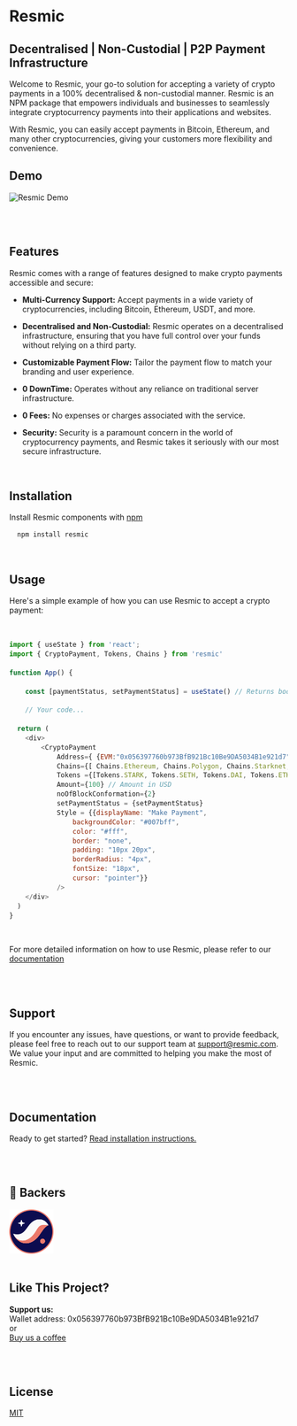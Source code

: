 
# Resmic

## Decentralised |  Non-Custodial | P2P Payment Infrastructure

Welcome to Resmic, your go-to solution for accepting a variety of crypto payments in a 100% decentralised & non-custodial manner. Resmic is an NPM package that empowers individuals and businesses to seamlessly integrate cryptocurrency payments into their applications and websites. 

With Resmic, you can easily accept payments in Bitcoin, Ethereum, and many other cryptocurrencies, giving your customers more flexibility and convenience.



## Demo

<!-- https://github.com/0xResmic/componentcreation/assets/90379168/640b10f1-cce4-4be7-b28d-609f354b7506 -->
<!-- https://youtu.be/MVKHNkfOqXA -->
![Resmic Demo](src/assets/resmic_demo.gif "Resmic Demo")

</br>
</br>

## Features
Resmic comes with a range of features designed to make crypto payments accessible and secure:

- **Multi-Currency Support:** Accept payments in a wide variety of cryptocurrencies, including Bitcoin, Ethereum, USDT, and more.

- **Decentralised and Non-Custodial:** Resmic operates on a decentralised infrastructure, ensuring that you have full control over your funds without relying on a third party.

- **Customizable Payment Flow:** Tailor the payment flow to match your branding and user experience.

- **0 DownTime:** Operates without any reliance on traditional server infrastructure.

- **0 Fees:**  No expenses or charges associated with the service.

- **Security:** Security is a paramount concern in the world of cryptocurrency payments, and Resmic takes it seriously with our most secure infrastructure.


 </br>
 
## Installation

Install Resmic components with [npm](https://www.npmjs.com/package/resmic)
</br>
```bash
  npm install resmic
```
</br>

## Usage
Here's a simple example of how you can use Resmic to accept a crypto payment:

</br>


```javascript
import { useState } from 'react';
import { CryptoPayment, Tokens, Chains } from 'resmic'

function App() {

	const [paymentStatus, setPaymentStatus] = useState() // Returns bool after the payment
	
	// Your code...

  return (
	<div>
	    <CryptoPayment 
			Address={ {EVM:"0x056397760b973BfB921Bc10Be9DA5034B1e921d7", STARKNET:"0x05Ea419aa3Ad67A9f9721dc38257f8Cc1E032b0Ac83ED6b532Aad3e1778c1B9F"}} // Wallet Address to receive Funds
            Chains={[ Chains.Ethereum, Chains.Polygon, Chains.Starknet, Chains.Sepolia]}
            Tokens ={[Tokens.STARK, Tokens.SETH, Tokens.DAI, Tokens.ETH, Tokens.BNB, Tokens.USDC]} 
            Amount={100} // Amount in USD
            noOfBlockConformation={2}
            setPaymentStatus = {setPaymentStatus}
            Style = {{displayName: "Make Payment",
				backgroundColor: "#007bff",
                color: "#fff",
                border: "none",
                padding: "10px 20px",
                borderRadius: "4px",
                fontSize: "18px",
                cursor: "pointer"}} 
            />
	</div>
  )
}
```
</br>


For more detailed information on how to use Resmic, please refer to our [documentation](https://www.docs.resmic.com)

</br>
</br>

## Support

If you encounter any issues, have questions, or want to provide feedback, please feel free to reach out to our support team at support@resmic.com. We value your input and are committed to helping you make the most of Resmic.

</br>
</br>

## Documentation

Ready to get started? 
[Read installation instructions.](https://www.docs.resmic.com)

</br>
</br>

## 🏅 Backers

<img width="80" height="80" alt="Starknet Blockchain" src="src/assets/starknet.png">


</br>
</br>

## Like This Project?
**Support us:**
</br>
	Wallet address: 0x056397760b973BfB921Bc10Be9DA5034B1e921d7
 </br>
 or
 </br>
 	[Buy us a coffee](https://www.buymeacoffee.com/resmic)

</br>
</br>

## License

[MIT](https://choosealicense.com/licenses/mit/)


